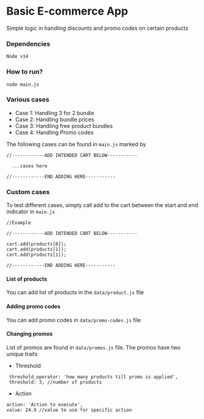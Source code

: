 # Basic E-commerce App

Simple logic in handling discounts and promo codes on certain products

### Dependencies
```
Node v14

```

### How to run?

```
node main.js
```

### Various cases

- Case 1: Handling 3 for 2 bundle
- Case 2: Handling bundle prices
- Case 3: Handling free product bundles
- Case 4: Handling Promo codes

The following cases can be found in `main.js` marked by


```
//------------ADD INTENDED CART BELOW-----------

  ...cases here

//------------END ADDING HERE-----------

```




### Custom cases

To test different cases, simply call add to the cart between the start and end indicator in `main.js`

```
//Example

//------------ADD INTENDED CART BELOW-----------

cart.add(products[0]);
cart.add(products[1]);
cart.add(products[1]);

//------------END ADDING HERE-----------

```

#### List of products

You can add list of products in the `data/product.js` file

#### Adding promo codes

You can add promo codes in `data/promo-codes.js` file


#### Changing promos

List of promos are found in `data/promos.js` file. The promos have two unique traits

- Threshold
```
 threshold_operator: 'how many products till promo is applied',
 threshold: 3, //number of products

```

- Action

```
action: 'Action to execute',
value: 24.9 //value to use for specific action

```